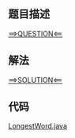 ## 题目描述

[==>QUESTION<==](https://leetcode-cn.com/problems/longest-word-in-dictionary/)

## 解法

[==>SOLUTION<==](https://leetcode-cn.com/problems/longest-word-in-dictionary/solution/ci-dian-zhong-zui-chang-de-dan-ci-by-lee-k5gj/)

## 代码

[LongestWord.java](https://github.com/Marshal7cc/leetcode-java/blob/master/src/hashtable/LongestWord.java)


